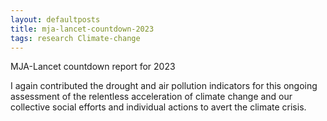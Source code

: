 ```yaml
---
layout: defaultposts
title: mja-lancet-countdown-2023
tags: research Climate-change
---
```


MJA-Lancet countdown report for 2023

I again contributed the drought and air pollution indicators for this ongoing assessment of the relentless acceleration of climate change and our collective social efforts and individual actions to avert the climate crisis.

